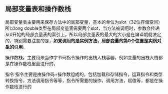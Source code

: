 
# 

## 局部变量表和操作数栈
局部变量表主要用来保存方法中的局部变量，基本的单位为slot（32位存储空间）所以long double类型在局部变量表需要两个slot，当方法被调用时，参数会传递从0开始的局部变量表的索引上，所以局部变量表的最大的大小是在编译期就决定的，特别需要注意的是，**如果调用的是实例方法，局部变量的第0个位置是实例对象的引用**。  

操作数栈。主要用来当作字节码指令操作的出栈入栈容器，例如变量的出栈入栈都是在操作数栈里面进行的，

指令 指令主要是由操作码+操作数组成的，包括加载和存储指令，运算指令和类型转换指令，方法调用指令等等，指令所需要的操作，调用方法，赋值等，都是在操作数栈进行的








